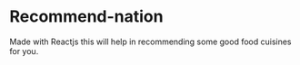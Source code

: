 # Recommend-nation

Made with Reactjs this will help in recommending some good food cuisines for you.
